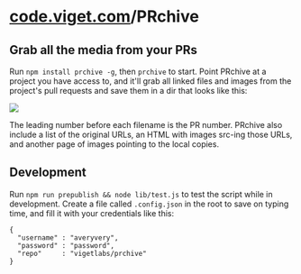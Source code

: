 # [code.viget.com](http://code.viget.com/)/PRchive

## Grab all the media from your PRs

Run `npm install prchive -g`, then `prchive` to start. Point PRchive at a project you have access to, and it'll grab all linked files and images from the project's pull requests and save them in a dir that looks like this:

<img src="https://s3.amazonaws.com/f.cl.ly/items/0e0Y2J3Q2A2I1e3K1D0C/Screen%20Shot%202014-12-04%20at%205.00.07%20PM.png">

The leading number before each filename is the PR number. PRchive also include a list of the original URLs, an HTML with images src-ing those URLs, and another page of images pointing to the local copies.

## Development

Run `npm run prepublish && node lib/test.js` to test the script while in development. Create a file called `.config.json` in the root to save on typing time, and fill it with your credentials like this:

```
{
  "username" : "averyvery",
  "password" : "password",
  "repo"     : "vigetlabs/prchive"
}
```
